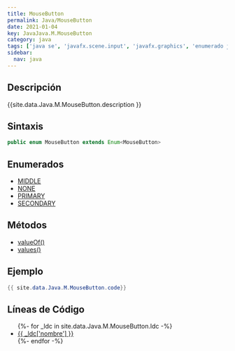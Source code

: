 ```yaml
---
title: MouseButton
permalink: Java/MouseButton
date: 2021-01-04
key: JavaJava.M.MouseButton
category: java
tags: ['java se', 'javafx.scene.input', 'javafx.graphics', 'enumerado java', 'JavaFX 2.0']
sidebar: 
  nav: java
---
```


## Descripción
{{site.data.Java.M.MouseButton.description }}

## Sintaxis
~~~java
public enum MouseButton extends Enum<MouseButton>
~~~

## Enumerados
* [MIDDLE](/Java/MouseButton/MIDDLE)
* [NONE](/Java/MouseButton/NONE)
* [PRIMARY](/Java/MouseButton/PRIMARY)
* [SECONDARY](/Java/MouseButton/SECONDARY)

## Métodos
* [valueOf()](/Java/MouseButton/valueOf)
* [values()](/Java/MouseButton/values)

## Ejemplo
~~~java
{{ site.data.Java.M.MouseButton.code}}
~~~

## Líneas de Código
<ul>
{%- for _ldc in site.data.Java.M.MouseButton.ldc -%}
   <li>
       <a href="{{_ldc['url'] }}">{{ _ldc['nombre'] }}</a>
   </li>
{%- endfor -%}
</ul>

